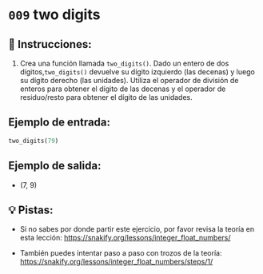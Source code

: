 # `009` two digits

## 📝 Instrucciones:

1. Crea una función llamada `two_digits()`. Dado un entero de dos dígitos,`two_digits()` devuelve su dígito izquierdo (las decenas) y luego su dígito derecho (las unidades). Utiliza el operador de división de enteros para obtener el dígito de las decenas y el operador de residuo/resto para obtener el dígito de las unidades.

## Ejemplo de entrada:

```py
two_digits(79)
```

## Ejemplo de salida:

+ (7, 9)

## 💡 Pistas:

+ Si no sabes por donde partir este ejercicio, por favor revisa la teoría en esta lección: https://snakify.org/lessons/integer_float_numbers/

+ También puedes intentar paso a paso con trozos de la teoría: https://snakify.org/lessons/integer_float_numbers/steps/1/